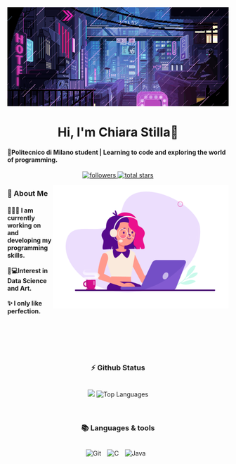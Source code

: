 
<!-- MasterHead -->
<div align="center">
  <a>
    <img src="Neon and rain.gif" alt="Fallout GIF" style="width:auto; height:auto;"/>
  </a>
</div>

</h1>
<h1 align="center"> Hi, I'm Chiara Stilla👾</h1>

<h4 align="left">🌟Politecnico di Milano student | Learning to code and exploring the world of programming. </h4>


<!--stats-->
<p align="center"> 
    <a href="https://github.com/ChiaraStilla?tab=followers">
        <img alt="followers" title="Follow me on GitHub" src="https://custom-icon-badges.demolab.com/github/followers/ChiaraStilla?color=8A2BE2&labelColor=6A1B9A&style=for-the-badge&logo=person-add&label=Follow&logoColor=white"/>
    </a>
    <a href="https://github.com/ChiaraStilla?tab=repositories&sort=stargazers">
        <img alt="total stars" title="Total stars on GitHub" src="https://custom-icon-badges.demolab.com/github/stars/ChiaraStilla?color=8A2BE2&style=for-the-badge&labelColor=6A1B9A&logo=star"/>
    </a>
</p>

<!--girl coding-->
<img align="right" alt="coding-gif" width="400" src="codeviola.gif">

<!-- about me -->
<h3 align="left">🌟 About Me</h3>

<h4> 
  <div align="left"> 
  👩🏻‍💻 I am currently working on and developing my programming skills.</br></br>
  🎨💻Interest in Data Science and Art.</br></br>
  ✨ I only like perfection.
  </div>
</h4> 

<br/>
<br/>
<br/>
<br/>


<!-- git status-->
<h3 align="center">⚡ Github Status</h3>
<br/>
<div align="center">
<img width="380" src="https://github-readme-stats.vercel.app/api?username=ChiaraStilla&count_private=true&show_icons=true&theme=default&rank_icon=github&border_radius=10"/>

  <img width="340" src="https://github-readme-stats.vercel.app/api/top-langs/?username=chiarastilla&theme=default&hide_border=false&include_all_commits=false&count_private=false&layout=compact" alt="Top Languages">
</div>

<br/>
<br/>

<!-- Languages and tools-->
<h3 align="center">📚 Languages & tools </h3>
<br/>

<div align="center">
  <img alt="Git" width="32px" style="padding-right:10px;" src="https://cdn.jsdelivr.net/gh/devicons/devicon/icons/git/git-original.svg" /> 
  <img alt="C" width="32px" style="padding-right:10px;" src="https://cdn.jsdelivr.net/gh/devicons/devicon/icons/c/c-original.svg" /> 
  <img alt="Java" width="32px" style="padding-right:10px;" src="https://cdn.jsdelivr.net/gh/devicons/devicon/icons/java/java-original.svg" /> 
</div>



